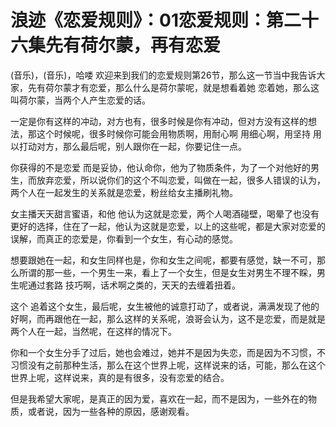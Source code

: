 # 浪迹《恋爱规则》：01恋爱规则：第二十六集先有荷尔蒙，再有恋爱

(音乐)，(音乐)，哈喽 欢迎来到我们的恋爱规则第26节，那么这一节当中我告诉大家，先有荷尔蒙才有恋爱，那么什么是荷尔蒙呢，就是想看着她 恋着她，那么这叫荷尔蒙，当两个人产生恋爱的话。

一定是你有这样的冲动，对方也有，很多时候是你有冲动，但对方没有这样的想法，那这个时候呢，很多时候你可能会用物质啊，用耐心啊 用细心啊，用坚持 用以打动对方，那么最后呢，别人跟你在一起，你要记住一点。

你获得的不是恋爱 而是妥协，他认命你，他为了物质条件，为了一个对他好的男生，而放弃恋爱，所以说你们的这个不叫恋爱，叫做在一起，很多人错误的认为，两个人在一起发生的关系就是恋爱，粉丝给女主播刷礼物。

女主播天天甜言蜜语，和他 他认为这就是恋爱，两个人喝酒碰壁，喝晕了也没有更好的选择，住在了一起，他认为这就是恋爱，以上的这些呢，都是大家对恋爱的误解，而真正的恋爱是，你看到一个女生，有心动的感觉。

想要跟她在一起，和女生同样也是，你和女生之间呢，都要有感觉，缺一不可，那么所谓的那一些，一个男生一来，看上了一个女生，但是女生对男生不理不睬，男生呢通过套路 技巧啊，话术啊之类的，天天的去缠着扭着。

这个 追着这个女生，最后呢，女生被他的诚意打动了，或者说，满满发现了他的好啊，而再跟他在一起，那么这样的关系呢，浪哥会认为，这不是恋爱，而是就是两个人在一起，当然呢，在这样的情况下。

你和一个女生分手了过后，她也会难过，她并不是因为失恋，而是因为不习惯，不习惯没有之前那种生活，那么在这个世界上呢，这样说来的话，可能，那么在这个世界上呢，这样说来，真的是有很多，没有恋爱的结合。

但是我希望大家呢，是真正的因为爱，喜欢在一起，而不是因为，一些外在的物质，或者说，因为一些各种的原因，感谢观看。

